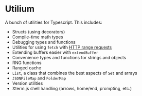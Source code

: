 # Utilium

A bunch of utilities for Typescript. This includes:

- Structs (using decorators)
- Compile-time math types
- Debugging types and functions
- Utilities for using `fetch` with [HTTP range requests](https://developer.mozilla.org/en-US/docs/Web/HTTP/Range_requests)
- Extending buffers easier with `extendBuffer`
- Convenience types and functions for strings and objects
- RNG functions
- Ranged cache
- `List`, a class that combines the best aspects of `Set` and arrays
- `JSONFileMap` and `FolderMap`
- Version utilities
- Xterm.js shell handling (arrows, home/end, prompting, etc.)
